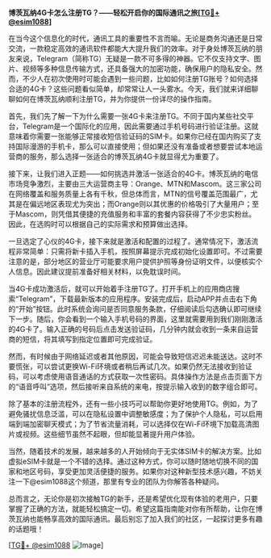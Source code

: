 **博茨瓦纳4G卡怎么注册TG？——轻松开启你的国际通讯之旅[[TG💪+ @esim1088](https://t.me/s/esim1088)]**

在当今这个信息化的时代，通讯工具的重要性不言而喻。无论是商务沟通还是日常交流，一款稳定高效的通讯软件都能大大提升我们的效率。对于身处博茨瓦纳的朋友来说，Telegram（简称TG）无疑是一款不可多得的神器。它不仅支持文字、图片、视频等多种信息传输方式，还具备强大的加密功能，确保用户的隐私安全。然而，不少人在初次使用时可能会遇到一些问题，比如如何注册TG账号？如何选择合适的4G卡？这些问题看似简单，却常常让人一头雾水。今天，我们就来详细聊聊如何在博茨瓦纳顺利注册TG，并为你提供一份详尽的操作指南。

首先，我们先了解一下为什么需要一张4G卡来注册TG。不同于国内某些社交平台，Telegram是一个国际化的应用，因此需要通过手机号码进行验证注册。这就意味着你需要一张能够正常接收短信验证码的SIM卡。如果你已经在国内购买了支持国际漫游的手机卡，那么可以直接使用；但如果还没有准备或者想要尝试本地运营商的服务，那么选择一张适合的博茨瓦纳4G卡就显得尤为重要了。

接下来，让我们进入正题——如何挑选并激活一张适合的4G卡。博茨瓦纳的电信市场竞争激烈，主要由三大运营商主导：Orange、MTN和Mascom。这三家公司在网络覆盖和服务质量上各有千秋，但总体而言，MTN的信号覆盖范围最广，尤其是在偏远地区表现尤为突出；而Orange则以其优惠的价格吸引了大量用户；至于Mascom，则凭借其便捷的充值服务和丰富的套餐内容获得了不少忠实粉丝。因此，在选购时可以根据自己的实际需求和预算做出选择。

一旦选定了心仪的4G卡，接下来就是激活和配置的过程了。通常情况下，激活流程非常简单：只需将新卡插入手机，按照屏幕提示完成初始化设置即可。不过需要注意的是，部分地区的营业厅可能要求用户提供护照等身份证明文件，以便核实个人信息。因此建议提前准备好相关材料，以免耽误时间。

当4G卡成功激活后，就可以开始着手注册TG了。打开手机上的应用商店搜索“Telegram”，下载最新版本的应用程序。安装完成后，启动APP并点击右下角的“开始”按钮。此时系统会询问是否同意服务条款，仔细阅读后勾选确认即可继续下一步。随后，你会看到一个输入手机号码的界面，这里就需要用到我们刚刚激活的4G卡了。输入正确的号码后点击发送验证码，几分钟内就会收到一条来自运营商的短信，将其填写到指定位置即可完成验证。

然而，有时候由于网络延迟或者其他原因，可能会导致短信迟迟未能送达。这时不要慌张，可以尝试更换Wi-Fi环境或者稍后再试几次。如果仍然无法接收到验证码，可以考虑使用语音通话的方式获取一次性密码。具体操作方法是点击页面下方的“语音呼叫”选项，然后接听来自系统的来电，按提示输入收到的数字组合即可。

除了基本的注册流程外，还有一些小技巧可以帮助你更好地使用TG。例如，为了避免骚扰信息泛滥，可以在隐私设置中调整敏感度；为了保护个人隐私，可以启用端到端加密聊天模式；为了节省流量消耗，可以选择仅在Wi-Fi环境下加载高清图片或视频。这些细节虽然不起眼，但却能显著提升用户体验。

当然，随着技术的发展，越来越多的人开始倾向于无实体SIM卡的解决方案。比如虚拟eSIM卡就是一个不错的选择。通过这种方式，你可以随时随地切换不同的国家和地区号码，享受更加灵活便捷的服务。如果你对这种新型技术感兴趣，不妨关注一下@esim1088这个频道，那里有专业的团队为你解答各种疑问。

总而言之，无论你是初次接触TG的新手，还是希望优化现有体验的老用户，只要掌握了正确的方法，就能轻松搞定一切。希望这篇指南能对你有所帮助，让你在博茨瓦纳也能畅享高效的国际通讯。最后别忘了加入我们的社区，一起探讨更多有趣的话题哦！

[[TG💪+ @esim1088](https://t.me/s/esim1088) ![Image](https://i.postimg.cc/4NQfJmqS/Snipaste-2025-05-13-00-14-12.png)]